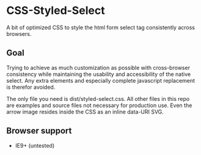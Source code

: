 # CSS-Styled-Select
A bit of optimized CSS to style the html form select tag consistently across browsers.

## Goal
Trying to achieve as much customization as possible with cross-browser consistency while maintaining the usability and accessibility of the native select. Any extra elements and especially complete javascript replacement is therefor avoided.

The only file you need is dist/styled-select.css. All other files in this repo are examples and source files not necessary for production use. Even the arrow image resides inside the CSS as an inline data-URI SVG.

## Browser support
* IE9+ (untested)

